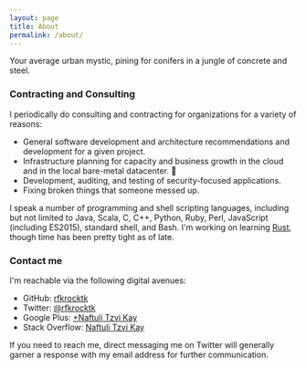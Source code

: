 ```yaml
---
layout: page
title: About
permalink: /about/
---
```


Your average urban mystic, pining for conifers in a jungle of concrete and steel.

### Contracting and Consulting

I periodically do consulting and contracting for organizations for a variety of reasons:

 * General software development and architecture recommendations and development for a given project.
 * Infrastructure planning for capacity and business growth in the cloud and in the local bare-metal datacenter. :metal:
 * Development, auditing, and testing of security-focused applications.
 * Fixing broken things that someone messed up.

I speak a number of programming and shell scripting languages, including but not limited to Java, Scala, C, C++, Python, Ruby, Perl, JavaScript (including ES2015), standard shell, and Bash. I'm working on learning [Rust](https://www.rust-lang.org/), though time has been pretty tight as of late.

### Contact me

I'm reachable via the following digital avenues:

 * GitHub: [rfkrocktk](https://github.com/rfkrocktk)
 * Twitter: [@rfkrocktk](https://twitter.com/rfkrocktk)
 * Google Plus: [+Naftuli Tzvi Kay](https://plus.google.com/+NaftuliTzviKay)
 * Stack Overflow: [Naftuli Tzvi Kay](https://stackoverflow.com/users/128967/naftuli-tzvi-kay)

If you need to reach me, direct messaging me on Twitter will generally garner a response with my email address for further communication.
